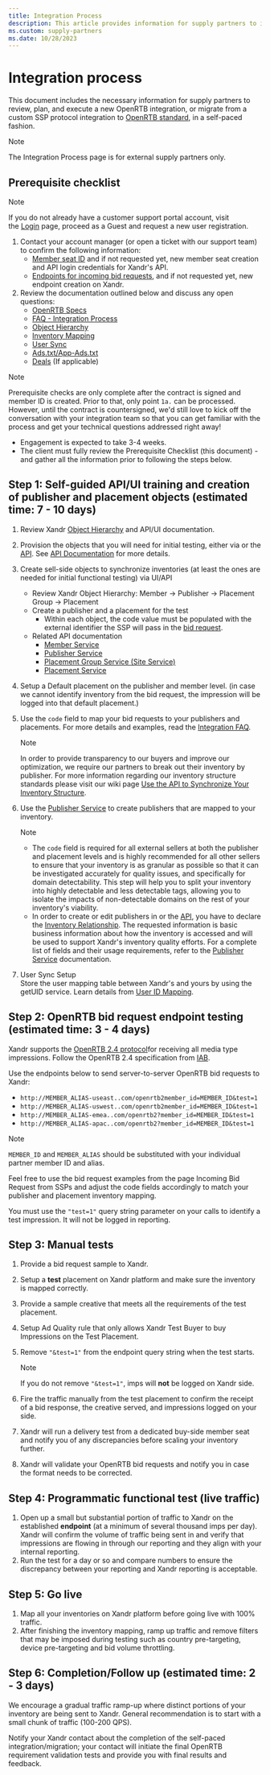 ```yaml
---
title: Integration Process
description: This article provides information for supply partners to implement OpenRTB integration or migrate from a custom SSP protocol integration.
ms.custom: supply-partners
ms.date: 10/28/2023
---
```


# Integration process

This document includes the necessary information for supply partners to review, plan, and execute a new OpenRTB integration, or migrate from a custom SSP protocol integration to [OpenRTB standard](https://www.iab.com/guidelines/real-time-bidding-rtb-project/), in a self-paced fashion.

> [!NOTE]
> The Integration Process page is for external supply partners only.

## Prerequisite checklist

> [!NOTE]
> If you do not already have a customer support portal account, visit the [Login](https://help.xandr.com) page, proceed as a Guest and request a new user registration.

1. Contact your account manager (or open a ticket with our support team) to confirm the following information:  
    - [Member seat ID](./understanding-the-sell-side-object-hierarchy.md) and if not requested yet, new member seat creation and API login credentials for Xandr's API.
    - [Endpoints for incoming bid requests](./incoming-bid-request-from-ssps.md), and if not requested yet, new endpoint creation on Xandr.
1. Review the documentation outlined below and discuss any open questions:
    - [OpenRTB Specs](./openrtb-specs.md)
    - [FAQ - Integration Process](./faq-integration-process.md)
    - [Object Hierarchy](./understanding-the-sell-side-object-hierarchy.md)
    - [Inventory Mapping](./synchronize-your-inventory-structure.md)
    - [User Sync](./user-id-mapping.md)
    - [Ads.txt/App-Ads.txt](../industry-reference/xandr-support-for-ads-txt-and-app-ads-txt.md)
    - [Deals](./selling-deals-on-xandr.md) (If applicable)

> [!NOTE]
> Prerequisite checks are only complete after the contract is signed and member ID is created. Prior to that, only point `1a.` can be processed. However, until the contract is countersigned, we'd still love to kick off the conversation with your integration team so that you can get familiar with the process and get your technical questions addressed right away!

- Engagement is expected to take 3-4 weeks.
- The client must fully review the Prerequisite Checklist (this document) - and gather all the information prior to following the steps below.

## Step 1: Self-guided API/UI training and creation of publisher and placement objects (estimated time: 7 - 10 days)

1.  Review Xandr [Object Hierarchy](./understanding-the-sell-side-object-hierarchy.md) and API/UI
  documentation.
2. Provision the objects that you will need for initial testing, either via  or the [API](../digital-platform-api/api-getting-started.md). See [API Documentation](./api-documentation.md) for more details.
3. Create sell-side objects to synchronize inventories (at least the ones are needed for initial functional testing) via UI/API
   - Review Xandr Object Hierarchy: Member → Publisher → Placement Group → Placement
   - Create a publisher and a placement for the test
     - Within each object, the code value must be populated with the external identifier the SSP will pass in the [bid request](./incoming-bid-request-from-ssps.md).
   - Related API documentation
     - [Member Service](../digital-platform-api/member-service.md)
     - [Publisher Service](../digital-platform-api/publisher-service.md)
     - [Placement Group Service (Site Service)](../digital-platform-api/site-service.md)
     - [Placement Service](../digital-platform-api/placement-service.md)
1. Setup a Default placement on the publisher and member level. (in case we cannot identify inventory from the bid request, the impression will be logged into that default placement.)
1. Use the `code` field to map your bid requests to your publishers and placements. For more details and examples, read the [Integration FAQ](./faq-integration-process.md).  

   > [!NOTE]
   > In order to provide transparency to our buyers and improve our optimization, we require our partners to break out their inventory by publisher. For more information regarding our inventory structure standards please visit our wiki page [Use the API to Synchronize Your Inventory Structure](./use-the-api-to-synchronize-your-inventory-structure.md).
  
1. Use the [Publisher Service](../digital-platform-api/publisher-service.md) to create publishers that are mapped to your inventory.

   > [!NOTE]
   >
   > - The `code` field is required for all external sellers at both the publisher and placement levels and is highly recommended for all other sellers to ensure that your inventory is as granular as possible so
   > that it can be investigated accurately for quality issues, and specifically for domain detectability. This step will help you to split your inventory into highly detectable and less detectable tags, allowing you to isolate the impacts of non-detectable domains on the rest of your inventory's viability.
   > - In order to create or edit publishers in  or the [API](../digital-platform-api/api-getting-started.md), you have to declare the [Inventory Relationship](./inventory-relationship-faq.md). The requested information is basic business information about how the inventory is accessed and will be used to support Xandr's inventory quality efforts. For a complete list of fields and their usage requirements, refer to the [Publisher Service](../digital-platform-api/publisher-service.md) documentation.

1. User Sync Setup
   <br>Store the user mapping table between Xandr's and yours by using the getUID service. Learn details from [User ID Mapping](./user-id-mapping.md).

## Step 2: OpenRTB bid request endpoint testing (estimated time: 3 - 4 days)

Xandr supports the [OpenRTB 2.4 protocol](https://www.iab.com/wp-content/uploads/2016/03/OpenRTB-API-Specification-Version-2-4-FINAL.pdf)for receiving all media type impressions. Follow the OpenRTB 2.4 specification from [IAB](https://www.iab.com/guidelines/real-time-bidding-rtb-project/).

Use the endpoints below to send server-to-server OpenRTB bid requests to Xandr:

- `http://MEMBER_ALIAS-useast..com/openrtb2member_id=MEMBER_ID&test=1`
- `http://MEMBER_ALIAS-uswest..com/openrtb2member_id=MEMBER_ID&test=1`
- `http://MEMBER_ALIAS-emea..com/openrtb2?member_id=MEMBER_ID&test=1`
- `http://MEMBER_ALIAS-apac..com/openrtb2?member_id=MEMBER_ID&test=1`

> [!NOTE]
> `MEMBER_ID` and `MEMBER_ALIAS` should be substituted with your individual partner member ID and alias.

Feel free to use the bid request examples from the page Incoming Bid Request from SSPs and adjust the code fields accordingly to match your publisher and placement inventory mapping.

You must use the `"test=1"` query string parameter on your calls to identify a test impression. It will not be logged in reporting.

## Step 3: Manual tests

1. Provide a bid request sample to Xandr.
1. Setup a **test** placement on Xandr platform and make sure the inventory is mapped correctly.
1. Provide a sample creative that meets all the requirements of the test placement.
1. Setup Ad Quality rule that only allows Xandr Test Buyer to buy Impressions on the Test Placement.
1. Remove `"&test=1"` from the endpoint query string when the test starts.
  
   > [!NOTE]
   > If you do not remove `"&test=1"`, imps will **not** be logged on Xandr side.

1. Fire the traffic manually from the test placement to confirm the receipt of a bid response, the creative served, and impressions logged on your side.
1. Xandr will run a delivery test from a dedicated buy-side member seat and notify you of any discrepancies before scaling your inventory further.
1. Xandr will validate your OpenRTB bid requests and notify you in case the format needs to be corrected.  

## Step 4: Programmatic functional test (live traffic)

1. Open up a small but substantial portion of traffic to Xandr on the established **endpoint** (at a minimum of several thousand imps per day).
   Xandr will confirm the volume of traffic being sent in and verify that impressions are flowing in through our reporting and they align with your internal reporting.
1. Run the test for a day or so and compare numbers to ensure the discrepancy between your reporting and Xandr reporting is acceptable.

## Step 5: Go live

1. Map all your inventories on Xandr platform before going live with 100% traffic.
1. After finishing the inventory mapping, ramp up traffic and remove filters that may be imposed during testing such as country pre-targeting, device pre-targeting and bid volume throttling.

## Step 6: Completion/Follow up (estimated time: 2 - 3 days)

We encourage a gradual traffic ramp-up where distinct portions of your inventory are being sent to Xandr. General recommendation is to start with a small chunk of traffic (100-200 QPS).

Notify your Xandr contact about the completion of the self-paced integration/migration; your contact will initiate the final OpenRTB requirement validation tests and provide you with final results and feedback.
